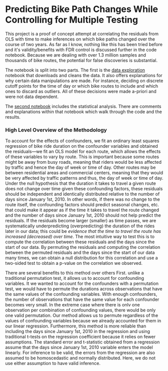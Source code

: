 # Predicting Bike Path Changes While Controlling for Multiple Testing

This project is a proof of concept attempt at correlating the residuals from OLS with time to make inferences on which bike paths changed over the course of two years. As far as I know, nothing like this has been tried before and it's validity/benefits with FDR control is discussed further in the code notebook. Because we are dealing with over 1.3 million samples and thousands of bike routes, the potential for false discoveries is substantial.

The notebook is split into two parts. The first is the [data exploration](https://github.com/GabeNicholson/Predicting-Bikepath-Changes-With-FDR-Control/blob/main/(1)%20data_exploration.ipynb) notebook that downloads and cleans the data. It also offers explanations for why certain data manipulations are made. For instance, deciding on discrete cutoff points for the time of day or which bike routes to include and which ones to discard as outliers. All of these decisions were made a-priori and were not data dependent.

The [second notebook](https://github.com/GabeNicholson/Predicting-Bikepath-Changes-With-FDR-Control/blob/main/(2)%20Model%20Prediction.ipynb) includes the statistical analysis. There are comments and explanations within that notebook which walk through the code and the results.

### **High Level Overview of the Methodology**

To account for the effects of confounders, we fit an ordinary least squares
regression of bike ride duration on the confounder variables and obtained the residuals—we fit an OLS model for each route, which allows the effects of these variables to vary by route. This is important because
some routes might be away from busy roads, meaning that riders would be less affected by traffic
and hence the day of week or time of day. Other routes may be between residential areas and
commercial centers, meaning that they would be very affected by traffic patterns and thus, the
day of week or time of day. Under the null hypothesis that the duration it takes to travel a given
route does not change over time given these confounding factors, these residuals should be
independent and identically distributed relative to the number of days since January 1st, 2010. In
other words, if there was no change to the route itself, the confounding factors should predict
seasonal changes, etc. that could make it appear as if the time it takes to travel the route changed
and the number of days since January 1st, 2010 should not help predict the residuals. If the
residuals become larger (smaller) as time passes, we are systematically underpredicting
(overpredicting) the duration of the rides later in our data; this could be *evidence that the time to
travel the route has increased (decreased) over time*. The most intuitive way to test this is to compute the correlation between these residuals and the days since the start of our data. By permuting the residuals and computing the correlation between the permuted residuals and the days since the start of our data many times, we can obtain a null distribution for this correlation and use a two-sided test to obtain a p-value on the correlation we observed.

There are several benefits to this method over others First. unlike a traditional
permutation test, it allows us to account for confounding variables. It we wanted to account for
the confounders with a permutation test, we would have to permute the durations across
observations that have the same values of the confounding variables. With enough confounders,
the number of observations that have the same value for each confounder becomes very small. In
the extreme case where there is onlv one observation per combination of confounding values,
there would be only one valid permutation. Our method allows us to permute regardless of the
values of confounding variables because we already accounted for them in our linear regression.
Furthermore, this method is more reliable than including the days since January 1st, 2010 in the
regression and using traditional t-tests on the regression coefficient because it relies on fewer
assumptions. The standard error and t-statistic obtained from a regression assume that the days
since January 1st, 2010 variable enters the model linearly. For inference to be valid, the errors
from the regression are also assumed to be homoscedastic and normally distributed. Here, we do
not use either assumption to have valid inference.
